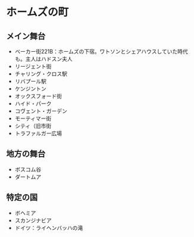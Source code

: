ホームズの町
===

## メイン舞台

- ベーカー街221B：ホームズの下宿。ワトソンとシェアハウスしていた時代も。主人はハドスン夫人
- リージェント街
- チャリング・クロス駅
- リバプール駅
- ケンジントン
- オックスフォード街
- ハイド・パーク
- コヴェント・ガーデン
- モーティマー街
- シティ（旧市街
- トラファルガー広場

## 地方の舞台

- ボスコム谷
- ダートムア

## 特定の国

- ボヘミア
- スカンジナビア
- ドイツ：ライヘンバッハの滝

